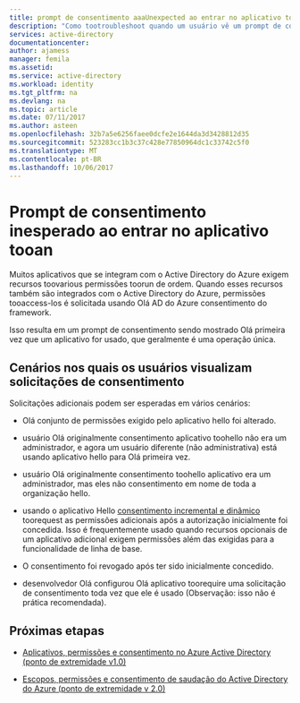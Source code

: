 ```yaml
---
title: prompt de consentimento aaaUnexpected ao entrar no aplicativo tooan | Microsoft Docs
description: "Como tootroubleshoot quando um usuário vê um prompt de consentimento para um aplicativo que você tiver integrado ao AD do Azure que você não esperava"
services: active-directory
documentationcenter: 
author: ajamess
manager: femila
ms.assetid: 
ms.service: active-directory
ms.workload: identity
ms.tgt_pltfrm: na
ms.devlang: na
ms.topic: article
ms.date: 07/11/2017
ms.author: asteen
ms.openlocfilehash: 32b7a5e6256faee0dcfe2e1644da3d3428812d35
ms.sourcegitcommit: 523283cc1b3c37c428e77850964dc1c33742c5f0
ms.translationtype: MT
ms.contentlocale: pt-BR
ms.lasthandoff: 10/06/2017
---
```

# <a name="unexpected-consent-prompt-when-signing-in-tooan-application"></a>Prompt de consentimento inesperado ao entrar no aplicativo tooan

Muitos aplicativos que se integram com o Active Directory do Azure exigem recursos toovarious permissões toorun de ordem. Quando esses recursos também são integrados com o Active Directory do Azure, permissões tooaccess-los é solicitada usando Olá AD do Azure consentimento do framework. 

Isso resulta em um prompt de consentimento sendo mostrado Olá primeira vez que um aplicativo for usado, que geralmente é uma operação única. 

## <a name="scenarios-in-which-users-see-consent-prompts"></a>Cenários nos quais os usuários visualizam solicitações de consentimento

Solicitações adicionais podem ser esperadas em vários cenários:

* Olá conjunto de permissões exigido pelo aplicativo hello foi alterado.

* usuário Olá originalmente consentimento aplicativo toohello não era um administrador, e agora um usuário diferente (não administrativa) está usando aplicativo hello para Olá primeira vez.

* usuário Olá originalmente consentimento toohello aplicativo era um administrador, mas eles não consentimento em nome de toda a organização hello.

* usando o aplicativo Hello [consentimento incremental e dinâmico](https://docs.microsoft.com/azure/active-directory/develop/active-directory-v2-compare#incremental-and-dynamic-consent) toorequest as permissões adicionais após a autorização inicialmente foi concedida. Isso é frequentemente usado quando recursos opcionais de um aplicativo adicional exigem permissões além das exigidas para a funcionalidade de linha de base.

* O consentimento foi revogado após ter sido inicialmente concedido.

* desenvolvedor Olá configurou Olá aplicativo toorequire uma solicitação de consentimento toda vez que ele é usado (Observação: isso não é prática recomendada).

## <a name="next-steps"></a>Próximas etapas

-   [Aplicativos, permissões e consentimento no Azure Active Directory (ponto de extremidade v1.0)](https://docs.microsoft.com/azure/active-directory/active-directory-apps-permissions-consent)

-   [Escopos, permissões e consentimento de saudação do Active Directory do Azure (ponto de extremidade v 2.0)](https://docs.microsoft.com/azure/active-directory/develop/active-directory-v2-scopes)


